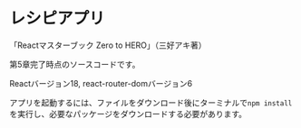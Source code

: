 # レシピアプリ
「Reactマスターブック Zero to HERO」（三好アキ著）

第5章完了時点のソースコードです。

Reactバージョン18, react-router-domバージョン6

アプリを起動するには、ファイルをダウンロード後にターミナルで`npm install`を実行し、必要なパッケージをダウンロードする必要があります。